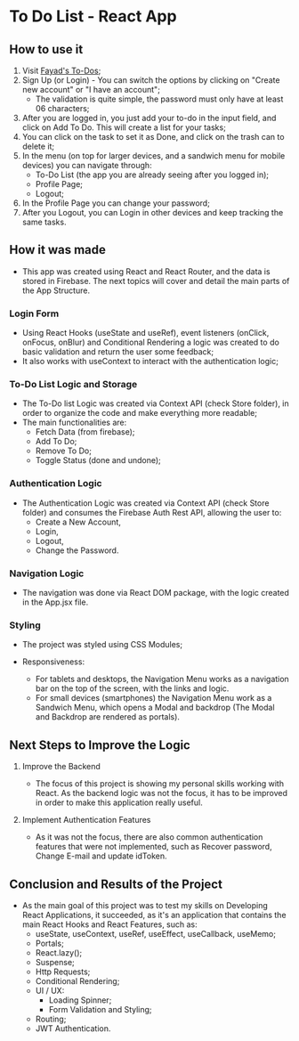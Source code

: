 # To Do List - React App

## How to use it

1. Visit [Fayad's To-Dos](https://personal-to-do-list-4ef11.web.app/);
2. Sign Up (or Login) - You can switch the options by clicking on "Create new account" or "I have an account";
   - The validation is quite simple, the password must only have at least 06 characters;
3. After you are logged in, you just add your to-do in the input field, and click on Add To Do. This will create a list for your tasks;
4. You can click on the task to set it as Done, and click on the trash can to delete it;
5. In the menu (on top for larger devices, and a sandwich menu for mobile devices) you can navigate through:
   - To-Do List (the app you are already seeing after you logged in);
   - Profile Page;
   - Logout;
6. In the Profile Page you can change your password;
7. After you Logout, you can Login in other devices and keep tracking the same tasks.

## How it was made

- This app was created using React and React Router, and the data is stored in Firebase. The next topics will cover and detail the main parts of the App Structure.

### Login Form

- Using React Hooks (useState and useRef), event listeners (onClick, onFocus, onBlur) and Conditional Rendering a logic was created to do basic validation and return the user some feedback;
- It also works with useContext to interact with the authentication logic;

### To-Do List Logic and Storage

- The To-Do list Logic was created via Context API (check Store folder), in order to organize the code and make everything more readable;
- The main functionalities are:
  - Fetch Data (from firebase);
  - Add To Do;
  - Remove To Do;
  - Toggle Status (done and undone);

### Authentication Logic

- The Authentication Logic was created via Context API (check Store folder) and consumes the Firebase Auth Rest API, allowing the user to:
  - Create a New Account,
  - Login,
  - Logout,
  - Change the Password.

### Navigation Logic

- The navigation was done via React DOM package, with the logic created in the App.jsx file.

### Styling

- The project was styled using CSS Modules;

- Responsiveness:

  - For tablets and desktops, the Navigation Menu works as a navigation bar on the top of the screen, with the links and logic.
  - For small devices (smartphones) the Navigation Menu work as a Sandwich Menu, which opens a Modal and backdrop (The Modal and Backdrop are rendered as portals).

## Next Steps to Improve the Logic

1. Improve the Backend

   - The focus of this project is showing my personal skills working with React. As the backend logic was not the focus, it has to be improved in order to make this application really useful.

2. Implement Authentication Features

   - As it was not the focus, there are also common authentication features that were not implemented, such as Recover password, Change E-mail and update idToken.

## Conclusion and Results of the Project

- As the main goal of this project was to test my skills on Developing React Applications, it succeeded, as it's an application that contains the main React Hooks and React Features, such as:
  - useState, useContext, useRef, useEffect, useCallback, useMemo;
  - Portals;
  - React.lazy();
  - Suspense;
  - Http Requests;
  - Conditional Rendering;
  - UI / UX:
    - Loading Spinner;
    - Form Validation and Styling;
  - Routing;
  - JWT Authentication.

